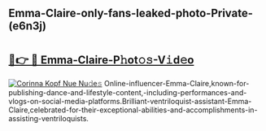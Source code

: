 ## Emma-Claire-only-fans​-leaked-photo​-Private-(e6n3j)


# <h2><a href="https://mediaupload.pro?title=Emma-Claire&ref=git">🔗👉 🔴 Emma-Claire-P𝚑ot𝚘𝚜-V𝚒d𝚎o</a></h2>

[![Corinna Kopf Nue Nu𝚍e𝚜](https://i.imgur.com/0qMVB7G.gif)](https://mediaupload.pro?title=Emma-Claire&ref=git)
Online-influencer-Emma-Claire,known-for-publishing-dance-and-lifestyle-content,-including-performances-and-vlogs-on-social-media-platforms.Brilliant-ventriloquist-assistant-Emma-Claire,celebrated-for-their-exceptional-abilities-and-accomplishments-in-assisting-ventriloquists.  
